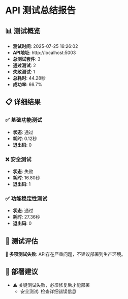 
# API 测试总结报告

## 📊 测试概览
- **测试时间**: 2025-07-25 16:26:02
- **API地址**: http://localhost:5003
- **总测试套件**: 3
- **通过测试**: 2
- **失败测试**: 1
- **总耗时**: 44.28秒
- **成功率**: 66.7%

## 📋 详细结果

### ✅ 基础功能测试
- **状态**: 通过
- **耗时**: 0.12秒
- **退出码**: 0

### ❌ 安全测试
- **状态**: 失败
- **耗时**: 16.80秒
- **退出码**: 1

### ✅ 功能稳定性测试
- **状态**: 通过
- **耗时**: 27.36秒
- **退出码**: 0

## 🎯 测试评估
**🔴 多项测试失败**: API存在严重问题，不建议部署到生产环境。

## 📝 部署建议
- ⚠️ 关键测试失败，必须修复后才能部署
  - 安全测试: 检查详细错误信息
